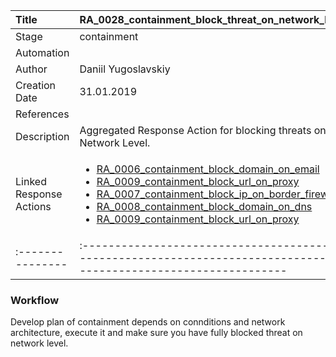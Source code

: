 | Title          | RA_0028_containment_block_threat_on_network_level                                                                                                      |
|:---------------|:-----------------------------------------------------------------------------------------------------------------|
| Stage    | containment                                                            |
| Automation | <ul></ul> |
| Author    | Daniil Yugoslavskiy                                                          |
| Creation Date    | 31.01.2019                                            |
| References     | <ul></ul>                                  |
| Description    | Aggregated Response Action for blocking threats on Network Level.                                                               |
| Linked Response Actions | <ul><li>[RA_0006_containment_block_domain_on_email](../Response_Actions/RA_0006_containment_block_domain_on_email.md)</li><li>[RA_0009_containment_block_url_on_proxy](../Response_Actions/RA_0009_containment_block_url_on_proxy.md)</li><li>[RA_0007_containment_block_ip_on_border_firewall](../Response_Actions/RA_0007_containment_block_ip_on_border_firewall.md)</li><li>[RA_0008_containment_block_domain_on_dns](../Response_Actions/RA_0008_containment_block_domain_on_dns.md)</li><li>[RA_0009_containment_block_url_on_proxy](../Response_Actions/RA_0009_containment_block_url_on_proxy.md)</li></ul> |
|:---------------|:-----------------------------------------------------------------------------------------------------------------|


### Workflow

Develop plan of containment depends on connditions and network architecture, execute it and make sure you have fully blocked threat on network level.
